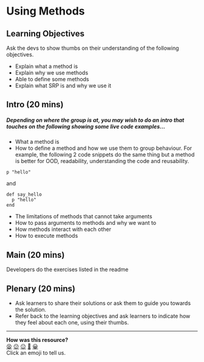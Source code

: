 # Using Methods


## Learning Objectives 

Ask the devs to show thumbs on their understanding of the following objectives. 

- Explain what a method is
- Explain why we use methods
- Able to define some methods
- Explain what SRP is and why we use it

## Intro (20 mins)
##### Depending on where the group is at, you may wish to do an intro that touches on the following showing some live code examples...

- What a method is
- How to define a method and how we use them to group behaviour. For example, the following 2 code snippets do the same thing but a method is better for OOD, readability, understanding the code and reusability.

```
p "hello"
``` 

and 

```
def say_hello
  p "hello"
end
```

- The limitations of methods that cannot take arguments
- How to pass arguments to methods and why we want to
- How methods interact with each other
- How to execute methods

## Main (20 mins)

Developers do the exercises listed in the readme

## Plenary (20 mins)

- Ask learners to share their solutions or ask them to guide you towards the solution.
- Refer back to the learning objectives and ask learners to indicate how they feel about each one, using their thumbs.

<!-- BEGIN GENERATED SECTION DO NOT EDIT -->

---

**How was this resource?**  
[😫](https://airtable.com/shrUJ3t7KLMqVRFKR?prefill_Repository=skills-workshops&prefill_File=programming_fundamentals/methods/COACH_INSTRUCTIONS.md&prefill_Sentiment=😫) [😕](https://airtable.com/shrUJ3t7KLMqVRFKR?prefill_Repository=skills-workshops&prefill_File=programming_fundamentals/methods/COACH_INSTRUCTIONS.md&prefill_Sentiment=😕) [😐](https://airtable.com/shrUJ3t7KLMqVRFKR?prefill_Repository=skills-workshops&prefill_File=programming_fundamentals/methods/COACH_INSTRUCTIONS.md&prefill_Sentiment=😐) [🙂](https://airtable.com/shrUJ3t7KLMqVRFKR?prefill_Repository=skills-workshops&prefill_File=programming_fundamentals/methods/COACH_INSTRUCTIONS.md&prefill_Sentiment=🙂) [😀](https://airtable.com/shrUJ3t7KLMqVRFKR?prefill_Repository=skills-workshops&prefill_File=programming_fundamentals/methods/COACH_INSTRUCTIONS.md&prefill_Sentiment=😀)  
Click an emoji to tell us.

<!-- END GENERATED SECTION DO NOT EDIT -->
